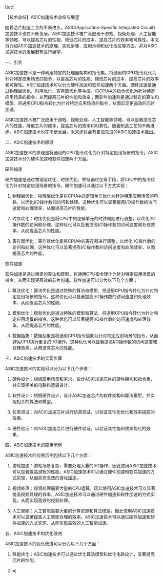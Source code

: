 
[toc]                    
                
                
【技术总结】ASIC加速技术总结与展望

随着芯片制造工艺的不断进步，ASIC(Application-Specific Integrated Circuit)加速技术也在不断发展。ASIC加速技术被广泛应用于游戏、视频处理、人工智能等领域，可以提高芯片的性能，降低芯片的成本，提高芯片的效率和可靠性。本文将介绍ASIC加速技术的原理、实现步骤、应用示例和优化改进等方面，并对ASIC加速技术的发展趋势进行展望。

一、引言

ASIC加速技术是一种利用特定的处理器架构和指令集，将通用的CPU指令优化为针对特定应用场景的指令，以提高芯片的性能、降低芯片的成本、提高芯片的效率和可靠性。ASIC加速技术可以分为硬件加速和软件加速两个方面。硬件加速是通过物理层优化、时序优化、寄存器优化等手段，将CPU中的指令优化为针对特定应用场景的指令，从而提高芯片的性能和效率；而软件加速则是通过特定的算法和模型，将通用CPU指令转化为针对特定应用场景的指令，从而实现更高效的芯片加速。

ASIC加速技术被广泛应用于游戏、视频处理、人工智能等领域，可以显著提高芯片的性能，降低芯片的成本，提高芯片的效率和可靠性。随着制造工艺的不断进步，ASIC加速技术也在不断发展，未来还将会有更加先进的ASIC加速技术推出。

二、ASIC加速技术的原理

ASIC加速技术的原理是将通用的CPU指令优化为针对特定应用场景的指令。ASIC加速技术分为硬件加速和软件加速两个方面。

硬件加速

硬件加速是通过物理层优化、时序优化、寄存器优化等手段，将CPU中的指令优化为针对特定应用场景的指令。硬件加速可以通过以下方式实现：

1. 物理层优化：物理层优化是将CPU中的逻辑单元优化为针对特定应用场景的电路，以优化I/O操作数的访问和处理。这种优化可以显著提高I/O操作数的访问速度和处理效率，从而提高芯片的性能。

2. 时序优化：时序优化是将CPU中的逻辑单元的时钟周期进行调整，以优化I/O操作数的访问和处理。这种优化可以显著提高I/O操作数的访问速度和处理效率，从而提高芯片的性能。

3. 寄存器优化：寄存器优化是将CPU中的寄存器进行调整，以优化I/O操作数的访问和处理。这种优化可以显著提高I/O操作数的访问速度和处理效率，从而提高芯片的性能。

软件加速

软件加速是通过特定的算法和模型，将通用CPU指令转化为针对特定应用场景的指令，从而实现更高效的芯片加速。软件加速可以分为以下几个方面：

1. 算法优化：算法优化是通过特殊的算法和模型，将通用CPU指令转化为针对特定应用场景的指令。这种优化可以显著提高I/O操作数的访问速度和处理效率，从而提高芯片的性能。

2. 模型优化：模型优化是通过特殊的模型和算法，将通用CPU指令转化为针对特定应用场景的指令。这种优化可以显著提高I/O操作数的访问速度和处理效率，从而提高芯片的性能。

3. 数据抽象：数据抽象是将通用CPU指令抽象为针对特定应用场景的指令，从而避免CPU执行重复的I/O操作。这种优化可以显著提高I/O操作数的访问速度和处理效率，从而提高芯片的性能。

三、ASIC加速技术的实现步骤

ASIC加速技术的实现可以分为以下几个步骤：

1. 硬件设计：根据应用场景和需求，设计ASIC加速芯片的硬件架构和指令集，并实现相关的电路和逻辑设计。

2. 软件设计：根据硬件设计，设计ASIC加速芯片的软件架构和算法模型，并实现相关的算法和模型。

3. 仿真测试：对ASIC加速芯片进行仿真测试，以验证其性能优化和效率提高的效果。

4. 硬件验证：对ASIC加速芯片进行硬件验证，以验证其性能和效率优化的效果。

四、ASIC加速技术的应用示例

ASIC加速技术的应用示例包括以下几个方面：

1. 游戏加速：游戏场景复杂，需要处理大量的I/O操作，因此使用ASIC加速技术可以显著提高游戏的性能。ASIC加速技术可以通过硬件加速和软件加速的方式实现，从而实现高效的游戏加速。

2. 视频处理：视频处理需要大量的CPU运算，因此使用ASIC加速技术可以显著提高视频处理的效率。ASIC加速技术可以通过硬件加速和软件加速的方式实现，从而实现高效的视频处理。

3. 人工智能：人工智能需要大量的计算资源和算法模型，因此使用ASIC加速技术可以显著提高人工智能处理的效率。ASIC加速技术可以通过硬件加速和软件加速的方式实现，从而实现高效的人工智能加速。

五、ASIC加速技术的优化改进

ASIC加速技术的优化改进可以分为以下几个方面：

1. 性能优化：ASIC加速技术可以通过优化算法模型和优化电路设计，显著提高芯片的性能。

2. 可

